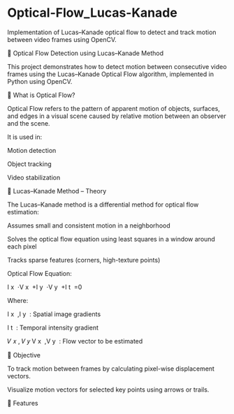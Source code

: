 

# Optical-Flow_Lucas-Kanade
Implementation of Lucas–Kanade optical flow to detect and track motion between video frames using OpenCV.

🎥 Optical Flow Detection using Lucas–Kanade Method


This project demonstrates how to detect motion between consecutive video frames using the Lucas–Kanade Optical Flow algorithm, implemented in Python using OpenCV.


🧠 What is Optical Flow?

Optical Flow refers to the pattern of apparent motion of objects, surfaces, and edges in a visual scene caused by relative motion between an observer and the scene.

It is used in:

Motion detection

Object tracking

Video stabilization


📌 Lucas–Kanade Method – Theory

The Lucas–Kanade method is a differential method for optical flow estimation:

Assumes small and consistent motion in a neighborhood

Solves the optical flow equation using least squares in a window around each pixel

Tracks sparse features (corners, high-texture points)


Optical Flow Equation:


I 
x
​
 ⋅V 
x
​
 +I 
y
​
 ⋅V 
y
​
 +I 
t
​
 =0


 Where:

I 
x
​
 ,I 
y
​
 : Spatial image gradients


 I 
t
​
 : Temporal intensity gradient


𝑉
𝑥
,
𝑉
𝑦
V 
x
​
 ,V 
y
​
 : Flow vector to be estimated
 
 
 🎯 Objective



To track motion between frames by calculating pixel-wise displacement vectors.


Visualize motion vectors for selected key points using arrows or trails.


 
📂 Features


